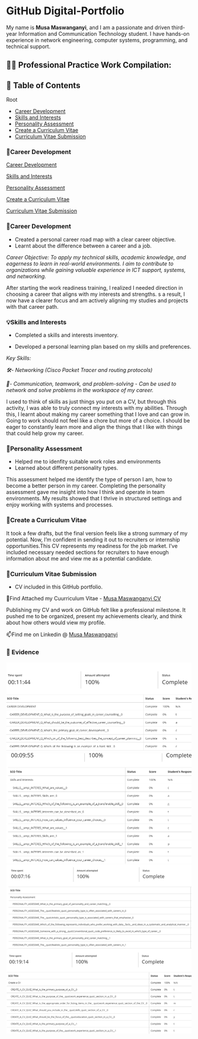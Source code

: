 
# GitHub Digital-Portfolio

My name is <b>Musa Maswanganyi</b>, and I am a passionate and driven third-year Information and Communication Technology student. I have hands-on experience in network engineering, computer systems, programming, and technical support.

<h2>👨‍💻 Professional Practice Work Compilation:</h2>
<h2>📌 Table of Contents</h2>

 Root
- [Career Development](#career-development)
- [Skills and Interests](#skills-and-interests)
- [Personality Assessment](#personality-assessment)
- [Create a Curriculum Vitae]( create-a-curriculum-vitae)
- [Curriculum Vitae Submission](#curriculum-vitae-submission)

<b><h3>💼Career Development</b></h3>


 [Career Development](#career-development)
 
 [Skills and Interests](#skills-and-interests)
 
 [Personality Assessment](#personality-assessment)
 
 [Create a Curriculum Vitae]( create-a-curriculum-vitae)
 
 [Curriculum Vitae Submission](#curriculum-vitae-submission)

<b><h3>💼Career Development</b></h3>


* Created a personal career road map with a clear career objective.
* Learnt about the difference between a career and a job.
  
<i>Career Objective:
To apply my technical skills, academic knowledge, and eagerness to learn in real-world environments. I aim to contribute to organizations while gaining valuable experience in ICT support, systems, and networking.</i>

After starting the work readiness training, I realized I needed direction in choosing a career that aligns with my interests and strengths. s a result, I now have a clearer focus and am actively aligning my studies and projects with that career path.
  
<b><h3>💡Skills and Interests</b></h3>

* Completed a skills and interests inventory.

* Developed a personal learning plan based on my skills and preferences.
  
<i>Key Skills:

🛠️- Networking (Cisco Packet Tracer and routing protocols)

🤝- Communication, teamwork, and problem-solving - Can be used to network and solve problems in the workspace of my career.</i>
  
I used to think of skills as just things you put on a CV, but through this activity, I was able to truly connect my interests with my abilities. Through this, I learnt about making my career something that I love and can grow in. Going to work should not feel like a chore but more of a choice. I should be eager to constantly learn more and align the things that I like with things that could help grow my career.

  
<b><h3>🧬Personality Assessment</b></h3>

* Helped me to idenfity suitable work roles and environments
* Learned about different personality types.

This assessment helped me identify the type of person I am, how to become a better person in my career. Completing the personality assessment gave me insight into how I think and operate in team environments. My results showed that I thrive in structured settings and enjoy working with systems and processes.

<b><h3>📄Create a Curriculum Vitae</b></h3>

 It took a few drafts, but the final version feels like a strong summary of my potential. Now, I’m confident in sending it out to recruiters or internship opportunities.This CV represents my readiness for the job market. I’ve included necessary needed sections for recruiters to have enough information about me and view me as a potential candidate.


<b><h3>📄Curriculum Vitae Submission</b></h3>

* CV included in this GitHub portfolio.

📁Find Attached my Cuurriculum Vitae - [Musa Maswanganyi CV ](Musa%20Maswanganyi%20Resume.pdf)

Publishing my CV and work on GitHub felt like a professional milestone. It pushed me to be organized, present my achievements clearly, and think about how others would view my profile. 


📫Find me on Linkedin @ [Musa Maswanganyi](www.linkedin.com/in/musa-maswanganyi)

<h3>📁 Evidence</h3>
<img src="Career%20Development.png" width="500" alt="Career Development Evidence"/>

<img src="Skills & Interests.png" width="500" alt="Skills and Interests Evidence"/>

<img src="Personality%20Assessment.png" width="500" alt="Personality Assessment Evidence"/>

<img src="Create%20CV.png" width="500" alt="CV Creation Evidence"/>
